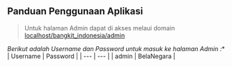 ## Panduan Penggunaan Aplikasi

> Untuk halaman Admin dapat di akses melaui domain [localhost/bangkit_indonesia/admin](http://localhost/bangkit_indonesia/admin/)

*Berikut adalah Username dan Password untuk masuk ke halaman Admin :**
| Username | Password |
| --- | --- |
| admin | BelaNegara |
